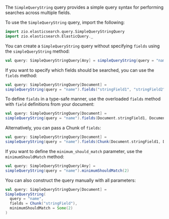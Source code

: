 The `SimpleQueryString` query provides a simple query syntax for performing searches across multiple fields.

To use the `SimpleQueryString` query, import the following:
```scala
import zio.elasticsearch.query.SimpleQueryStringQuery
import zio.elasticsearch.ElasticQuery._
```

You can create a `SimpleQueryString` query without specifying `fields` using the `simpleQueryString` method:
```scala
val query: SimpleQueryStringQuery[Any] = simpleQueryString(query = "name")
```

If you want to specify which fields should be searched, you can use the `fields` method:
```scala
val query: SimpleQueryStringQuery[Document] =
simpleQueryString(query = "name").fields("stringField1", "stringField2")
```

To define `fields` in a type-safe manner, use the overloaded `fields` method with `field` definitions from your document:
```scala
val query: SimpleQueryStringQuery[Document] =
simpleQueryString(query = "name").fields(Document.stringField1, Document.stringField2)
```

Alternatively, you can pass a Chunk of `fields`:
```scala
val query: SimpleQueryStringQuery[Document] =
simpleQueryString(query = "name").fields(Chunk(Document.stringField1, Document.stringField2))
```

If you want to define the `minimum_should_match` parameter, use the `minimumShouldMatch` method:
```scala
val query: SimpleQueryStringQuery[Any] =
simpleQueryString(query = "name").minimumShouldMatch(2)
```

You can also construct the query manually with all parameters:
```scala
val query: SimpleQueryStringQuery[Document] =
SimpleQueryString(
  query = "name",
  fields = Chunk("stringField"),
  minimumShouldMatch = Some(2)
)
```